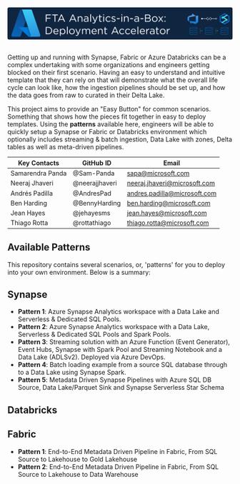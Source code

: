 ## <img src="Assets/images/ftaanalyticsinabox.png" alt="FTA Analytics-in-a-Box: Deployment Accelerator" style="float: left; margin-right:10px;" />
&nbsp;

Getting up and running with Synapse, Fabric or Azure Databricks can be a complex undertaking with some organizations and engineers getting blocked on their first scenario. Having an easy to understand and intuitive template that they can rely on that will demonstrate what the overall life cycle can look like, how the ingestion pipelines should be set up, and how the data goes from raw to curated in their Delta Lake.  

This project aims to provide an "Easy Button" for common scenarios. Something that shows how the pieces fit together in easy to deploy templates. Using the **patterns** available here, engineers will be able to quickly setup a Synapse or Fabric or Databricks environment which optionally includes streaming & batch ingestion, Data Lake with zones, Delta tables as well as meta-driven pipelines.

| Key Contacts | GitHub ID | Email |
|--------------|------|-----------|
| Samarendra Panda | @Sam-Panda | sapa@microsoft.com | 
| Neeraj Jhaveri | @neerajjhaveri | neeraj.jhaveri@microsoft.com | 
| Andrés Padilla | @AndresPad | andres.padilla@microsoft.com | 
| Ben Harding | @BennyHarding | ben.harding@microsoft.com
| Jean Hayes | @jehayesms | jean.hayes@microsoft.com |
| Thiago Rotta | @rottathiago | thiago.rotta@microsoft.com |

##
## Available Patterns
This repository contains several scenarios, or, 'patterns' for you to deploy into your own environment. Below is a summary:

## Synapse
* **Pattern 1**: Azure Synapse Analytics workspace with a Data Lake and Serverless & Dedicated SQL Pools.
* **Pattern 2**: Azure Synapse Analytics workspace with a Data Lake, Serverless & Dedicated SQL Pools and Spark Pools.
* **Pattern 3**: Streaming solution with an Azure Function (Event Generator), Event Hubs, Synapse with Spark Pool and Streaming Notebook and a Data Lake (ADLSv2). Deployed via Azure DevOps.
* **Pattern 4**: Batch loading example from a source SQL database through to a Data Lake using Synapse Spark.
* **Pattern 5**: Metadata Driven Synapse Pipelines with Azure SQL DB Source, Data Lake/Parquet Sink and Synapse Serverless Star Schema

## Databricks

## Fabric
* **Pattern 1**:  End-to-End Metadata Driven Pipeline in Fabric, From SQL Source to Lakehouse to Gold Lakehouse
* **Pattern 2**:  End-to-End Metadata Driven Pipeline in Fabric, From SQL Source to Lakehouse to Data Warehouse